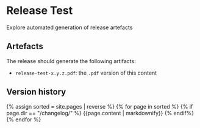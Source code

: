 # Release Test

<!-- SPDX-License-Identifier: CC0-1.0 -->
<!-- SPDX-FileCopyrightText: 2019-2022 The Foundation for Public Code <info@publiccode.net>, https://standard.publiccode.net/AUTHORS -->

Explore automated generation of release artefacts

## Artefacts

The release should generate the following artifacts:

* `release-test-x.y.z.pdf`: the `.pdf` version of this content

## Version history

{% assign sorted = site.pages | reverse %}
{% for page in sorted %}
{% if page.dir == "/changelog/" %}
{{page.content | markdownify}}
{% endif%}
{% endfor %}
